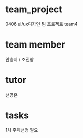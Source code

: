 # team_project
0406 ui/ux디자인 팀 프로젝트 team4

# team member
안승지 / 조진양

# tutor
선영훈

# tasks
1차 주제선정 필요
